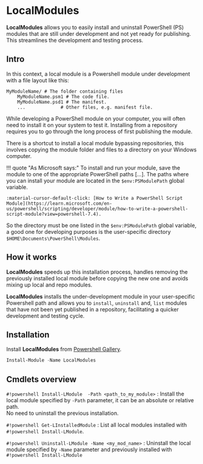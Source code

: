 # LocalModules

**LocalModules** allows you to easily install and uninstall PowerShell (PS) modules that are still under development and not yet ready for publishing. This streamlines the development and testing process.

## Intro

In this context, a local module is a Powershell module under development with a file layout like this:

    MyModuleName/ # The folder containing files
        MyModuleName.psm1 # The code file.
        MyModuleName.psd1 # The manifest.
        ...             # Other files, e.g. manifest file.

While developing a PowerShell module on your computer, you will often need to install it on your system to test it. Installing from a repository requires you to go through the long process of first publishing the module.

There is a shortcut to install a local module bypassing repositories, this involves copying the module folder and files to a directory on your Windows computer.

!!! quote "As Microsoft says:"
    To install and run your module, save the module to one of the appropriate PowerShell paths [...]. The paths where you can install your module are located in the `$env:PSModulePath` global variable.

    :material-cursor-default-click: [How to Write a PowerShell Script Module](https://learn.microsoft.com/en-us/powershell/scripting/developer/module/how-to-write-a-powershell-script-module?view=powershell-7.4).



So the directory must be one listed in the `$env:PSModulePath` global variable, a good one for developing purposes is the user-specific directory `$HOME\Documents\PowerShell\Modules`.

## How it works

**LocalModules** speeds up this installation process, handles removing the previously installed local module before copying the new one and avoids mixing up local and repo modules.

**LocalModules** installs the under-development module in your user-specific Powershell path and allows you to `install`, `uninstall` and, `list` modules that have not been yet published in a repository, facilitating a quicker development and testing cycle.


## Installation

Install **LocalModules** from [Powershell Gallery](https://www.powershellgallery.com/packages/LocalModules).

```powershell
Install-Module -Name LocalModules
```

## Cmdlets overview

`#!powershell Install-LModule  -Path <path_to_my_module>`
:   Install the local module specified by `-Path` parameter, it can be an absolute or relative path.  
No need to uninstall the previous installation.


`#!powershell Get-LInstalledModule`
:   List all local modules installed with `#!powershell Install-LModule`.


`#!powershell Uninstall-LModule -Name <my_mod_name>`
:   Uninstall the local module specified by `-Name` parameter and previously installed with `#!powershell Install-LModule`